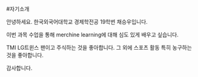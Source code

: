 #자기소개

안녕하세요. 한국외국어대학교 경제학전공 19학번 채승우입니다.

이번 과목 수업을 통해 merchine learning에 대해 심도 있게 배우고 싶습니다.

TMI
LG트윈스 팬이고 주식하는 것을 좋아합니다.
그 외에 스포츠 활동 특히 농구하는 것을 좋아합니다.

감사합니다.
